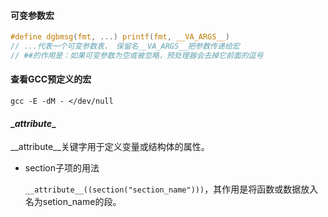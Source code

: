 #### 可变参数宏

```c
#define dgbmsg(fmt, ...) printf(fmt, __VA_ARGS__)
// ...代表一个可变参数表， 保留名__VA_ARGS__把参数传递给宏
// ##的作用是：如果可变参数为空或被忽略，预处理器会去掉它前面的逗号
```

#### 查看GCC预定义的宏

`gcc -E -dM - </dev/null`

#### \__attribute__

\__attribute__关键字用于定义变量或结构体的属性。

- section子项的用法

  `__attribute__((section("section_name")))`，其作用是将函数或数据放入名为setion_name的段。